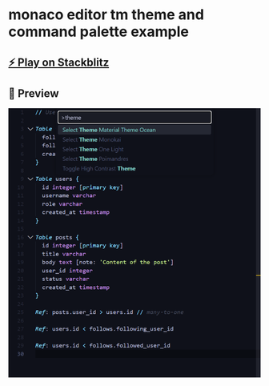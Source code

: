 # monaco editor tm theme and command palette example

## [⚡️ Play on Stackblitz](https://stackblitz.com/~/github.com/relliv/monaco-editor-tm-theme-and-command-palette-example)

## 🌟 Preview

![Preview](./preview.png)